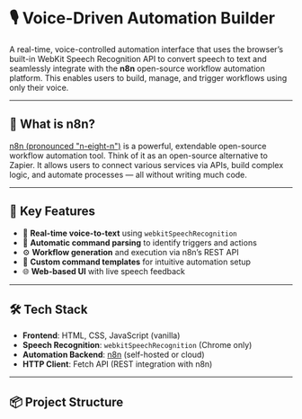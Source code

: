 # 🎙️ Voice-Driven Automation Builder

A real-time, voice-controlled automation interface that uses the browser’s built-in WebKit Speech Recognition API to convert speech to text and seamlessly integrate with the **n8n** open-source workflow automation platform. This enables users to build, manage, and trigger workflows using only their voice.

---

## 🔧 What is n8n?

[n8n (pronounced "n-eight-n")](https://n8n.io/) is a powerful, extendable open-source workflow automation tool. Think of it as an open-source alternative to Zapier. It allows users to connect various services via APIs, build complex logic, and automate processes — all without writing much code.

---

## 🧠 Key Features

- 🎤 **Real-time voice-to-text** using `webkitSpeechRecognition`
- 🔄 **Automatic command parsing** to identify triggers and actions
- ⚙️ **Workflow generation** and execution via n8n’s REST API
- 💬 **Custom command templates** for intuitive automation setup
- 🌐 **Web-based UI** with live speech feedback

---

## 🛠️ Tech Stack

- **Frontend**: HTML, CSS, JavaScript (vanilla)
- **Speech Recognition**: `webkitSpeechRecognition` (Chrome only)
- **Automation Backend**: [n8n](https://n8n.io) (self-hosted or cloud)
- **HTTP Client**: Fetch API (REST integration with n8n)

---

## 📦 Project Structure

